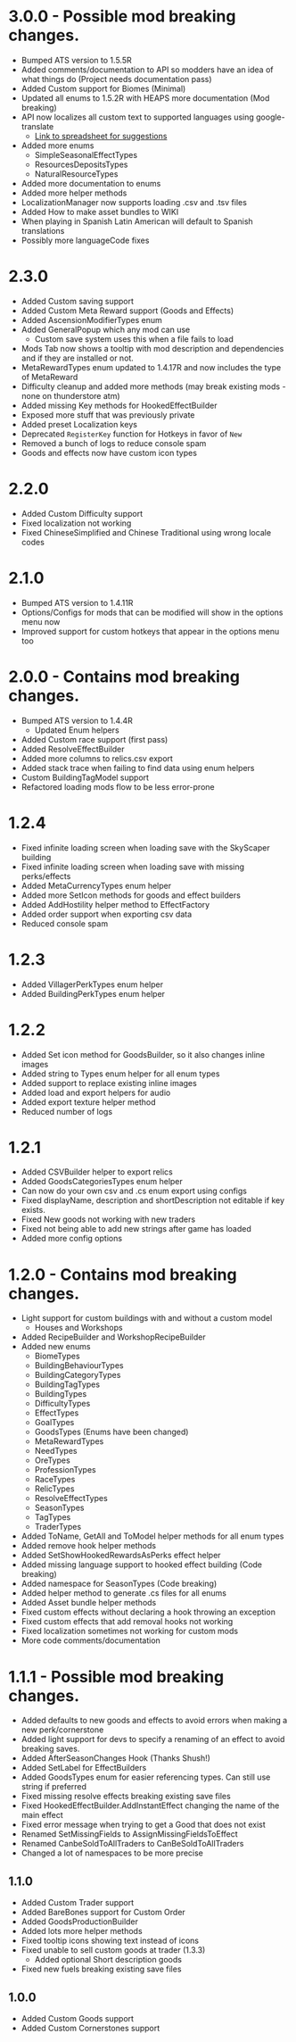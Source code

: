 # 3.0.0 - Possible mod breaking changes.
- Bumped ATS version to 1.5.5R
- Added comments/documentation to API so modders have an idea of what things do (Project needs documentation pass)
- Added Custom support for Biomes (Minimal)
- Updated all enums to 1.5.2R with HEAPS more documentation (Mod breaking)
- API now localizes all custom text to supported languages using google-translate
  - [Link to spreadsheet for suggestions](https://docs.google.com/spreadsheets/d/1KeU4Dr45S2l7VQ2XEi_8hwKSiZ3IZE3LHkTP5aZA7IU/edit?usp=sharing)
- Added more enums
  - SimpleSeasonalEffectTypes
  - ResourcesDepositsTypes
  - NaturalResourceTypes
- Added more documentation to enums
- Added more helper methods
- LocalizationManager now supports loading .csv and .tsv files
- Added How to make asset bundles to WIKI
- When playing in Spanish Latin American will default to Spanish translations 
- Possibly more languageCode fixes

# 2.3.0
- Added Custom saving support
- Added Custom Meta Reward support (Goods and Effects)
- Added AscensionModifierTypes enum
- Added GeneralPopup which any mod can use
  - Custom save system uses this when a file fails to load
- Mods Tab now shows a tooltip with mod description and dependencies and if they are installed or not.
- MetaRewardTypes enum updated to 1.4.17R and now includes the type of MetaReward
- Difficulty cleanup and added more methods (may break existing mods - none on thunderstore atm)
- Added missing Key methods for HookedEffectBuilder
- Exposed more stuff that was previously private
- Added preset Localization keys
- Deprecated `RegisterKey` function for Hotkeys in favor of `New`
- Removed a bunch of logs to reduce console spam
- Goods and effects now have custom icon types

# 2.2.0
- Added Custom Difficulty support
- Fixed localization not working
- Fixed ChineseSimplified and Chinese Traditional using wrong locale codes

# 2.1.0
- Bumped ATS version to 1.4.11R
- Options/Configs for mods that can be modified will show in the options menu now
- Improved support for custom hotkeys that appear in the options menu too

# 2.0.0 - Contains mod breaking changes.
- Bumped ATS version to 1.4.4R
  - Updated Enum helpers
- Added Custom race support (first pass)
- Added ResolveEffectBuilder
- Added more columns to relics.csv export
- Added stack trace when failing to find data using enum helpers
- Custom BuildingTagModel support
- Refactored loading mods flow to be less error-prone

# 1.2.4
- Fixed infinite loading screen when loading save with the SkyScaper building
- Fixed infinite loading screen when loading save with missing perks/effects
- Added MetaCurrencyTypes enum helper
- Added more SetIcon methods for goods and effect builders
- Added AddHostility helper method to EffectFactory
- Added order support when exporting csv data
- Reduced console spam

# 1.2.3
- Added VillagerPerkTypes enum helper
- Added BuildingPerkTypes enum helper

# 1.2.2
- Added Set icon method for GoodsBuilder, so it also changes inline images
- Added string to Types enum helper for all enum types
- Added support to replace existing inline images
- Added load and export helpers for audio
- Added export texture helper method
- Reduced number of logs

# 1.2.1
- Added CSVBuilder helper to export relics
- Added GoodsCategoriesTypes enum helper
- Can now do your own csv and .cs enum export using configs
- Fixed displayName, description and shortDescription not editable if key exists.
- Fixed New goods not working with new traders
- Fixed not being able to add new strings after game has loaded
- Added more config options

# 1.2.0 - Contains mod breaking changes.
- Light support for custom buildings with and without a custom model
  - Houses and Workshops
- Added RecipeBuilder and WorkshopRecipeBuilder
- Added new enums
  - BiomeTypes
  - BuildingBehaviourTypes
  - BuildingCategoryTypes
  - BuildingTagTypes
  - BuildingTypes
  - DifficultyTypes
  - EffectTypes
  - GoalTypes
  - GoodsTypes (Enums have been changed)
  - MetaRewardTypes
  - NeedTypes
  - OreTypes
  - ProfessionTypes
  - RaceTypes
  - RelicTypes
  - ResolveEffectTypes
  - SeasonTypes
  - TagTypes
  - TraderTypes
- Added ToName, GetAll and ToModel helper methods for all enum types
- Added remove hook helper methods
- Added SetShowHookedRewardsAsPerks effect helper
- Added missing language support to hooked effect building (Code breaking)
- Added namespace for SeasonTypes (Code breaking)
- Added helper method to generate .cs files for all enums 
- Added Asset bundle helper methods
- Fixed custom effects without declaring a hook throwing an exception
- Fixed custom effects that add removal hooks not working
- Fixed localization sometimes not working for custom mods
- More code comments/documentation

# 1.1.1 - Possible mod breaking changes.
- Added defaults to new goods and effects to avoid errors when making a new perk/cornerstone
- Added light support for devs to specify a renaming of an effect to avoid breaking saves.
- Added AfterSeasonChanges Hook (Thanks Shush!)
- Added SetLabel for EffectBuilders
- Added GoodsTypes enum for easier referencing types. Can still use string if preferred
- Fixed missing resolve effects breaking existing save files
- Fixed HookedEffectBuilder.AddInstantEffect changing the name of the main effect
- Fixed error message when trying to get a Good that does not exist
- Renamed SetMissingFields to AssignMissingFieldsToEffect
- Renamed CanbeSoldToAllTraders to CanBeSoldToAllTraders
- Changed a lot of namespaces to be more precise

## 1.1.0
- Added Custom Trader support
- Added BareBones support for Custom Order
- Added GoodsProductionBuilder
- Added lots more helper methods
- Fixed tooltip icons showing text instead of icons
- Fixed unable to sell custom goods at trader (1.3.3)
  - Added optional Short description goods
- Fixed new fuels breaking existing save files

## 1.0.0
- Added Custom Goods support
- Added Custom Cornerstones support